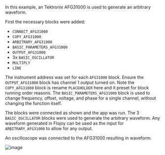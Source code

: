 In this example, an Tektronix AFG31000 is used to generate an arbitrary waveform.

First the necessary blocks were added:

- `CONNECT_AFG31000`
- `COPY_AFG31000`
- `ARBITRARY_AFG31000`
- `BASIC_PARAMETERS_AFG31000`
- `OUTPUT_AFG31000`
- 3x `BASIC_OSCILLATOR`
- `MULTIPLY`
- `LINE`

The instrument address was set for each `AFG31000` block. Ensure the `OUTPUT_AFG31000` block has channel 1 output turned on. Note the `COPY_AFG31000` block is rename `PLACEHOLDER` here and it preset for block running order reasons. The `BASIC_PARAMETERS_AFG31000` block is used to change frequency, offset, voltage, and phase for a single channel, without changing the function itself.

The blocks were connected as shown and the app was run. The 3 `BASIC_OSCILLATOR` blocks were used to generate the arbitrary waveform. Any waveform generated in Flojoy can be used as the input for `ARBITRARY_AFG31000` to allow for any output.

An oscilloscope was connected to the AFG31000 resulting in waveform:

![image](https://res.cloudinary.com/dhopxs1y3/image/upload/v1701277907/flojoy-docs/afg31000/afg31000_arb.png)
